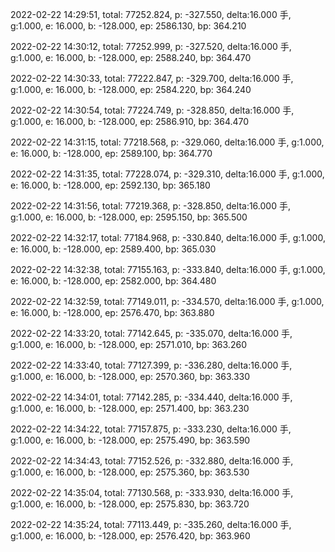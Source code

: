 2022-02-22 14:29:51, total: 77252.824, p: -327.550, delta:16.000 手, g:1.000, e: 16.000, b: -128.000, ep: 2586.130, bp: 364.210

2022-02-22 14:30:12, total: 77252.999, p: -327.520, delta:16.000 手, g:1.000, e: 16.000, b: -128.000, ep: 2588.240, bp: 364.470

2022-02-22 14:30:33, total: 77222.847, p: -329.700, delta:16.000 手, g:1.000, e: 16.000, b: -128.000, ep: 2584.220, bp: 364.240

2022-02-22 14:30:54, total: 77224.749, p: -328.850, delta:16.000 手, g:1.000, e: 16.000, b: -128.000, ep: 2586.910, bp: 364.470

2022-02-22 14:31:15, total: 77218.568, p: -329.060, delta:16.000 手, g:1.000, e: 16.000, b: -128.000, ep: 2589.100, bp: 364.770

2022-02-22 14:31:35, total: 77228.074, p: -329.310, delta:16.000 手, g:1.000, e: 16.000, b: -128.000, ep: 2592.130, bp: 365.180

2022-02-22 14:31:56, total: 77219.368, p: -328.850, delta:16.000 手, g:1.000, e: 16.000, b: -128.000, ep: 2595.150, bp: 365.500

2022-02-22 14:32:17, total: 77184.968, p: -330.840, delta:16.000 手, g:1.000, e: 16.000, b: -128.000, ep: 2589.400, bp: 365.030

2022-02-22 14:32:38, total: 77155.163, p: -333.840, delta:16.000 手, g:1.000, e: 16.000, b: -128.000, ep: 2582.000, bp: 364.480

2022-02-22 14:32:59, total: 77149.011, p: -334.570, delta:16.000 手, g:1.000, e: 16.000, b: -128.000, ep: 2576.470, bp: 363.880

2022-02-22 14:33:20, total: 77142.645, p: -335.070, delta:16.000 手, g:1.000, e: 16.000, b: -128.000, ep: 2571.010, bp: 363.260

2022-02-22 14:33:40, total: 77127.399, p: -336.280, delta:16.000 手, g:1.000, e: 16.000, b: -128.000, ep: 2570.360, bp: 363.330

2022-02-22 14:34:01, total: 77142.285, p: -334.440, delta:16.000 手, g:1.000, e: 16.000, b: -128.000, ep: 2571.400, bp: 363.230

2022-02-22 14:34:22, total: 77157.875, p: -333.230, delta:16.000 手, g:1.000, e: 16.000, b: -128.000, ep: 2575.490, bp: 363.590

2022-02-22 14:34:43, total: 77152.526, p: -332.880, delta:16.000 手, g:1.000, e: 16.000, b: -128.000, ep: 2575.360, bp: 363.530

2022-02-22 14:35:04, total: 77130.568, p: -333.930, delta:16.000 手, g:1.000, e: 16.000, b: -128.000, ep: 2575.830, bp: 363.720

2022-02-22 14:35:24, total: 77113.449, p: -335.260, delta:16.000 手, g:1.000, e: 16.000, b: -128.000, ep: 2576.420, bp: 363.960